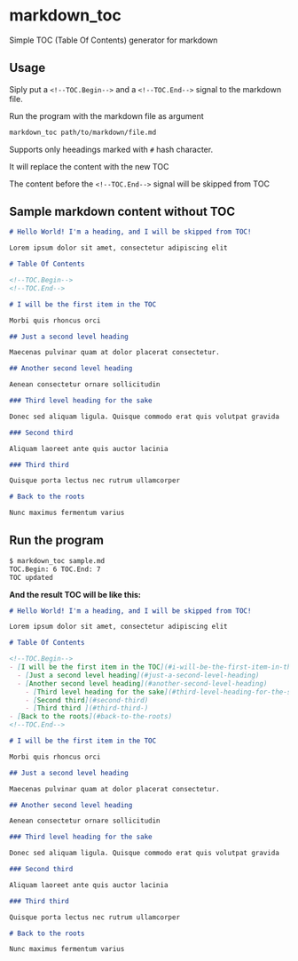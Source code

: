 # markdown_toc

Simple TOC (Table Of Contents) generator for markdown

## Usage

Siply put a `<!--TOC.Begin-->` and a `<!--TOC.End-->` signal to the markdown file.

Run the program with the markdown file as argument

```bash
markdown_toc path/to/markdown/file.md
```

Supports only heeadings marked with `#` hash character.

It will replace the content with the new TOC

The content before the `<!--TOC.End-->` signal will be skipped from TOC

## Sample markdown content without TOC

```markdown
# Hello World! I'm a heading, and I will be skipped from TOC!

Lorem ipsum dolor sit amet, consectetur adipiscing elit

# Table Of Contents

<!--TOC.Begin-->
<!--TOC.End-->

# I will be the first item in the TOC

Morbi quis rhoncus orci

## Just a second level heading

Maecenas pulvinar quam at dolor placerat consectetur.

## Another second level heading

Aenean consectetur ornare sollicitudin

### Third level heading for the sake

Donec sed aliquam ligula. Quisque commodo erat quis volutpat gravida

### Second third

Aliquam laoreet ante quis auctor lacinia

### Third third 

Quisque porta lectus nec rutrum ullamcorper

# Back to the roots

Nunc maximus fermentum varius
```

## Run the program

```bash
$ markdown_toc sample.md
TOC.Begin: 6 TOC.End: 7
TOC updated
```

**And the result TOC will be like this:**

```markdown
# Hello World! I'm a heading, and I will be skipped from TOC!

Lorem ipsum dolor sit amet, consectetur adipiscing elit

# Table Of Contents

<!--TOC.Begin-->
- [I will be the first item in the TOC](#i-will-be-the-first-item-in-the-toc)
  - [Just a second level heading](#just-a-second-level-heading)
  - [Another second level heading](#another-second-level-heading)
    - [Third level heading for the sake](#third-level-heading-for-the-sake)
    - [Second third](#second-third)
    - [Third third ](#third-third-)
- [Back to the roots](#back-to-the-roots)
<!--TOC.End-->

# I will be the first item in the TOC

Morbi quis rhoncus orci

## Just a second level heading

Maecenas pulvinar quam at dolor placerat consectetur.

## Another second level heading

Aenean consectetur ornare sollicitudin

### Third level heading for the sake

Donec sed aliquam ligula. Quisque commodo erat quis volutpat gravida

### Second third

Aliquam laoreet ante quis auctor lacinia

### Third third 

Quisque porta lectus nec rutrum ullamcorper

# Back to the roots

Nunc maximus fermentum varius
```

